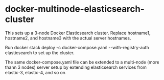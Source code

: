 # docker-multinode-elasticsearch-cluster
This sets up a 3-node Docker Elasticsearch cluster. Replace hostname1, hostname2, and hostname3 with the actual server hostnames.

Run docker stack deploy -c docker-compose.yaml --with-registry-auth elasticsearch to set up the cluster. 

The same docker-compose.yaml file can be extended to a multi-node (more thann 3 nodes) server setup by extending elasticsearch services from elastic-3, elastic-4, and so on.
